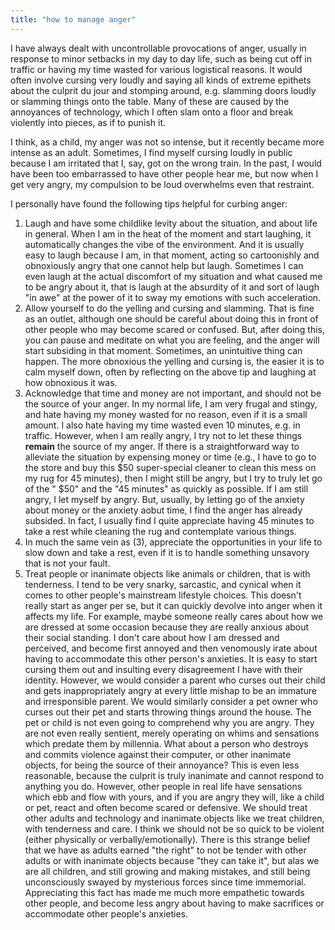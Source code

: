 ```yaml
---
title: "how to manage anger"
---
```


I have always dealt with uncontrollable provocations of anger, usually in response to minor setbacks in my day to day life, such as being cut off in traffic or having my time wasted for various logistical reasons. It would often involve cursing very loudly and saying all kinds of extreme epithets about the culprit du jour and stomping around, e.g. slamming doors loudly or slamming things onto the table. Many of these are caused by the annoyances of technology, which I often slam onto a floor and break violently into pieces, as if to punish it.

I think, as a child, my anger was not so intense, but it recently became more intense as an adult. Sometimes, I find myself cursing loudly in public because I am irritated that I, say, got on the wrong train. In the past, I would have been too embarrassed to have other people hear me, but now when I get very angry, my compulsion to be loud overwhelms even that restraint.

I personally have found the following tips helpful for curbing anger:

1. Laugh and have some childlike levity about the situation, and about life in general. When I am in the heat of the moment and start laughing, it automatically changes the vibe of the environment. And it is usually easy to laugh because I am, in that moment, acting so cartoonishly and obnoxiously angry that one cannot help but laugh. Sometimes I can even laugh at the actual discomfort of my situation and what caused me to be angry about it, that is laugh at the absurdity of it and sort of laugh "in awe" at the power of it to sway my emotions with such acceleration.
2. Allow yourself to do the yelling and cursing and slamming. That is fine as an outlet, although one should be careful about doing this in front of other people who may become scared or confused. But, after doing this, you can pause and meditate on what you are feeling, and the anger will start subsiding in that moment. Sometimes, an unintuitive thing can happen. The more obnoxious the yelling and cursing is, the easier it is to calm myself down, often by reflecting on the above tip and laughing at how obnoxious it was.
3. Acknowledge that time and money are not important, and should not be the source of your anger. In my normal life, I am very frugal and stingy, and hate having my money wasted for no reason, even if it is a small amount. I also hate having my time wasted even 10 minutes, e.g. in traffic. However, when I am really angry, I try not to let these things **remain** the source of my anger. If there is a straightforward way to alleviate the situation by expensing money or time (e.g., I have to go to the store and buy this \$50 super-special cleaner to clean this mess on my rug for 45 minutes), then I might still be angry, but I try to truly let go of the " \$50" and the "45 minutes" as quickly as possible. If I am still angry, I let myself by angry. But, usually, by letting go of the anxiety about money or the anxiety aobut time, I find the anger has already subsided. In fact, I usually find I quite appreciate having 45 minutes to take a rest while cleaning the rug and contemplate various things.
4. In much the same vein as (3), appreciate the opportunities in your life to slow down and take a rest, even if it is to handle something unsavory that is not your fault.
5. Treat people or inanimate objects like animals or children, that is with tenderness. I tend to be very snarky, sarcastic, and cynical when it comes to other people's mainstream lifestyle choices. This doesn't really start as anger per se, but it can quickly devolve into anger when it affects my life. For example, maybe someone really cares about how we are dressed at some occasion because they are really anxious about their social standing. I don't care about how I am dressed and perceived, and become first annoyed and then venomously irate about having to accommodate this other person's anxieties. It is easy to start cursing them out and insulting every disagreement I have with their identity. However, we would consider a parent who curses out their child and gets inappropriately angry at every little mishap to be an immature and irresponsible parent. We would similarly consider a pet owner who curses out their pet and starts throwing things around the house. The pet or child is not even going to comprehend why you are angry. They are not even really sentient, merely operating on whims and sensations which predate them by millennia. What about a person who destroys and commits violence against their computer, or other inanimate objects, for being the source of their annoyance? This is even less reasonable, because the culprit is truly inanimate and cannot respond to anything you do. However, other people in real life have sensations which ebb and flow with yours, and if you are angry they will, like a child or pet, react and often become scared or defensive. We should treat other adults and technology and inanimate objects like we treat children, with tenderness and care. I think we should not be so quick to be violent (either physically or verbally/emotionally). There is this strange belief that we have as adults earned "the right" to not be tender with other adults or with inanimate objects because "they can take it", but alas we are all children, and still growing and making mistakes, and still being unconsciously swayed by mysterious forces since time immemorial. Appreciating this fact has made me much more empathetic towards other people, and become less angry about having to make sacrifices or accommodate other people's anxieties.
